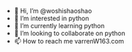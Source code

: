 - 👋 Hi, I’m @woshishaoshao
- 👀 I’m interested in python
- 🌱 I’m currently learning python
- 💞️ I’m looking to collaborate on python
- 📫 How to reach me varrenW163.com

<!---
woshishaoshao/woshishaoshao is a ✨ special ✨ repository because its `README.md` (this file) appears on your GitHub profile.
You can click the Preview link to take a look at your changes.
--->
